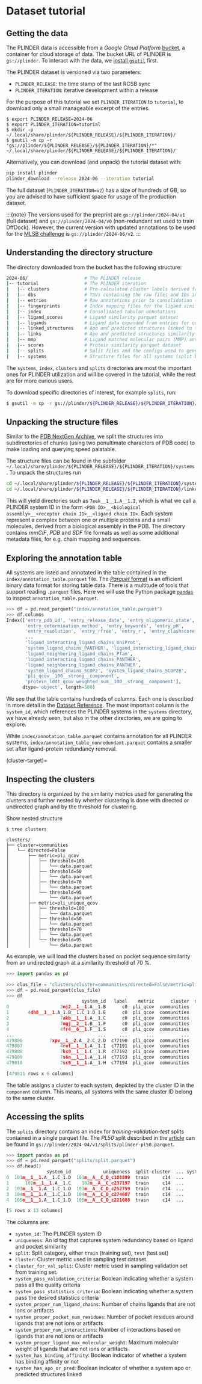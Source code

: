 # Dataset tutorial

## Getting the data

The PLINDER data is accessible from a _Google Cloud Platform_
[bucket](https://cloud.google.com/storage/docs/buckets), a container for cloud storage
of data.
The bucket URL of PLINDER is `gs://plinder`.
To interact with the data, we
[install `gsutil`](https://cloud.google.com/storage/docs/gsutil_install) first.

The PLINDER dataset is versioned via two parameters:

- `PLINDER_RELEASE`: the time stamp of the last RCSB sync
- `PLINDER_ITERATION`: iterative development within a release

For the purpose of this tutorial we set `PLINDER_ITERATION` to `tutorial`, to download
only a small manageable excerpt of the entries.

```console
$ export PLINDER_RELEASE=2024-06
$ export PLINDER_ITERATION=tutorial
$ mkdir -p ~/.local/share/plinder/${PLINDER_RELEASE}/${PLINDER_ITERATION}/
$ gsutil -m cp -r "gs://plinder/${PLINDER_RELEASE}/${PLINDER_ITERATION}/*" ~/.local/share/plinder/${PLINDER_RELEASE}/${PLINDER_ITERATION}/
```

Alternatively, you can download (and unpack) the tutorial dataset with:

```bash
pip install plinder
plinder_download --release 2024-06 --iteration tutorial
```
The full dataset (`PLINDER_ITERATION=v2`) has a size of hundreds of GB, so you are
advised to have sufficient space for usage of the production dataset.

:::{note}
The versions used for the preprint are `gs://plinder/2024-04/v1` (full dataset) and `gs://plinder/2024-04/v0` (non-redundant set used to train DffDock). However, the current version with updated annotations to be used for the
[MLSB challenge](https://www.mlsb.io/) is `gs://plinder/2024-06/v2`.
:::

## Understanding the directory structure

The directory downloaded from the bucket has the following structure:

```bash
2024-06/                     # The PLINDER release
|-- tutorial                 # The PLINDER iteration
|   |-- clusters             # Pre-calculated cluster labels derived from the protein similarity dataset
|   |-- dbs                  # TSVs containing the raw files and IDs in the foldseek and mmseqs sub-databases
|   |-- entries              # Raw annotations prior to consolidation (split by `two_char_code` and zipped)
|   |-- fingerprints         # Index mapping files for the ligand similarity dataset
|   |-- index                # Consolidated tabular annotations
|   |-- ligand_scores        # Ligand similarity parquet dataset
|   |-- ligands              # Ligand data expanded from entries for computing similarity
|   |-- linked_structures    # Apo and predicted structures linked to their holo systems
|   |-- links                # Apo and predicted structures similarity to their holo structures
|   |-- mmp                  # Ligand matched molecular pairs (MMP) and series (MMS) data
|   |-- scores               # Protein similarity parquet dataset
|   |-- splits               # Split files and the configs used to generate them (if available)
|   |-- systems              # Structure files for all systems (split by `two_char_code` and zipped)
```

The `systems`, `index`, `clusters` and `splits` directories are most the
important ones for PLINDER utilization and will be covered in the tutorial, while the
rest are for more curious users.

To download specific directories of interest, for example `splits`, run:

```bash
$ gsutil -m cp -r gs://plinder/${PLINDER_RELEASE}/${PLINDER_ITERATION}/splits ~/.local/share/plinder/${PLINDER_RELEASE}/${PLINDER_ITERATION}/
```

## Unpacking the structure files

Similar to the
[PDB NextGen Archive](https://www.wwpdb.org/ftp/pdb-nextgen-archive-site), we split the
structures into subdirectories of chunks (using two penultimate characters of PDB code) to make loading and querying speed palatable.

The structure files can be found in the subfolder
`~/.local/share/plinder/${PLINDER_RELEASE}/${PLINDER_ITERATION}/systems`.
To unpack the structures run

```bash
cd ~/.local/share/plinder/${PLINDER_RELEASE}/${PLINDER_ITERATION}/systems; for i in `ls *zip`; do unzip $i; touch ${i//.zip/}_done; done
cd ~/.local/share/plinder/${PLINDER_RELEASE}/${PLINDER_ITERATION}/linked_structures; for i in `ls *zip`; do unzip $i; touch ${i//.zip/}_done; done
```

This will yield directories such as `7eek__1__1.A__1.I`, which is what we call a PLINDER
system ID in the form
`<PDB ID>__<biological assembly>__<receptor chain ID>__<ligand chain ID>`.
Each system represent a complex between one or multiple proteins and a small molecules,
derived from a biological assembly in the PDB.
The directory contains _mmCIF_, _PDB_ and _SDF_ file formats as well as some additional
metadata files, for e.g. chain mapping and sequences.

## Exploring the annotation table

All systems are listed and annotated in the table contained in the
`index/annotation_table.parquet` file.
The [_Parquet_ format](https://parquet.apache.org/) is an efficient binary data format
for storing table data.
There is a multitude of tools that support reading `.parquet` files.
Here we will use the Python package [`pandas`](https://pandas.pydata.org) to inspect `annotation_table.parquet`.

```python
>>> df = pd.read_parquet("index/annotation_table.parquet")
>>> df.columns
Index(['entry_pdb_id', 'entry_release_date', 'entry_oligomeric_state',
       'entry_determination_method', 'entry_keywords', 'entry_pH',
       'entry_resolution', 'entry_rfree', 'entry_r', 'entry_clashscore',
       ...
       'ligand_interacting_ligand_chains_UniProt',
       'system_ligand_chains_PANTHER', 'ligand_interacting_ligand_chains_Pfam',
       'ligand_neighboring_ligand_chains_Pfam',
       'ligand_interacting_ligand_chains_PANTHER',
       'ligand_neighboring_ligand_chains_PANTHER',
       'system_ligand_chains_SCOP2', 'system_ligand_chains_SCOP2B',
       'pli_qcov__100__strong__component',
       'protein_lddt_qcov_weighted_sum__100__strong__component'],
      dtype='object', length=500)
```

We see that the table contains hundreds of columns.
Each one is described in more detail in the
[Dataset Reference](#annotation-table-target).
The most important column is the `system_id`, which references the PLINDER systems
in the `systems` directory, we have already seen, but also in the other directories, we
are going to explore.

While `index/annotation_table.parquet` contains annotation for all PLINDER systems,
`index/annotation_table_nonredundant.parquet` contains a smaller set after
ligand-protein redundancy removal.

(cluster-target)=

## Inspecting the clusters

This directory is organized by the similarity metrics used for generating the clusters
and further nested by whether clustering is done with directed or undirected graph and
by the threshold for clustering.

Show nested structure

```console
$ tree clusters

clusters/
├── cluster=communities
│   └── directed=False
│       ├── metric=pli_qcov
│       │   ├── threshold=100
│       │   │   └── data.parquet
│       │   ├── threshold=50
│       │   │   └── data.parquet
│       │   ├── threshold=70
│       │   │   └── data.parquet
│       │   └── threshold=95
│       │       └── data.parquet
│       ├── metric=pli_unique_qcov
│       │   ├── threshold=100
│       │   │   └── data.parquet
│       │   ├── threshold=50
│       │   │   └── data.parquet
│       │   ├── threshold=70
│       │   │   └── data.parquet
│       │   └── threshold=95
│       │       └── data.parquet
```

As example, we will load the clusters based on pocket sequence similarity from an
undirected graph at a similarity threshold of 70 %.

```python
>>> import pandas as pd

>>> clus_file = "clusters/cluster=communities/directed=False/metric=pli_qcov/threshold=70/data.parquet"
>>> df = pd.read_parquet(clus_file)
>>> df
                            system_id   label    metric      cluster  directed  threshold
0                   3mj2__1__1.A__1.B      c0  pli_qcov  communities     False         70
1       4dh8__1__1.A_1.B__1.C_1.D_1.E      c0  pli_qcov  communities     False         70
2                   7akb__1__1.A__1.C      c0  pli_qcov  communities     False         70
3                   7mgj__2__1.B__1.F      c0  pli_qcov  communities     False         70
4                   4fr4__6__1.F__1.S      c0  pli_qcov  communities     False         70
...                               ...     ...       ...          ...       ...        ...
479806          7xpv__1__2.A__2.C_2.D  c77190  pli_qcov  communities     False         70
479807              4ret__1__1.A__1.I  c77191  pli_qcov  communities     False         70
479808              7ks9__1__1.C__1.R  c77192  pli_qcov  communities     False         70
479809              7s6n__1__1.A__1.H  c77193  pli_qcov  communities     False         70
479810              7sc5__1__1.A__1.H  c77194  pli_qcov  communities     False         70

[479811 rows x 6 columns]
```

The table assigns a cluster to each system, depicted by the cluster ID in the
`component` column.
This means, all systems with the same cluster ID belong to the same cluster.

## Accessing the splits

The `splits` directory contains an index for _training-validation-test_ splits contained
in a single parquet file.
The _PL50_ split described in the [article](https://doi.org/10.1101/2024.07.17.603955)
can be found in `gs://plinder/2024-04/v1/splits/plinder-pl50.parquet`.

```python
>>> import pandas as pd
>>> df = pd.read_parquet("splits/split.parquet")
>>> df.head()
               system_id            uniqueness  split cluster  ... system_proper_num_interactions  system_proper_ligand_max_molecular_weight  system_has_binding_affinity  system_has_apo_or_pred
0  101m__1__1.A__1.C_1.D  101m__A__C_D_c188899  train     c14  ...                             20                                 616.177293                        False                   False
1      102m__1__1.A__1.C    102m__A__C_c237197  train     c14  ...                             20                                 616.177293                        False                    True
2  103m__1__1.A__1.C_1.D  103m__A__C_D_c252759  train     c14  ...                             16                                 616.177293                        False                   False
3  104m__1__1.A__1.C_1.D  104m__A__C_D_c274687  train     c14  ...                             21                                 616.177293                        False                   False
4  105m__1__1.A__1.C_1.D  105m__A__C_D_c221688  train     c14  ...                             20                                 616.177293                        False                   False

[5 rows x 13 columns]
```

The columns are:

- `system_id`: The PLINDER system ID
- `uniqueness`: An id tag that captures system redundancy based on ligand and pocket similarity
- `split`: Split category, either `train` (training set), `test` (test set)
- `cluster`: Cluster metric used in sampling test dataset.
- `cluster_for_val_split`: Cluster metric used in sampling validation set from training set.
- `system_pass_validation_criteria`: Boolean indicating whether a system pass all the quality criteria
- `system_pass_statistics_criteria`: Boolean indicating whether a system pass the desired statistics criteria
- `system_proper_num_ligand_chains`: Number of chains ligands that are not ions or artifacts
- `system_proper_pocket_num_residues`: Number of pocket residues around ligands that are not ions or artifacts
- `system_proper_num_interactions`: Number of interactions based on ligands that are not ions or artifacts
- `system_proper_ligand_max_molecular_weight`: Maximum molecular weight of ligands that are not ions or artifacts
- `system_has_binding_affinity`: Boolean indicator of whether a system has binding affinity or not
- `system_has_apo_or_pred`: Boolean indicator of whether a system apo or predicted structures linked
